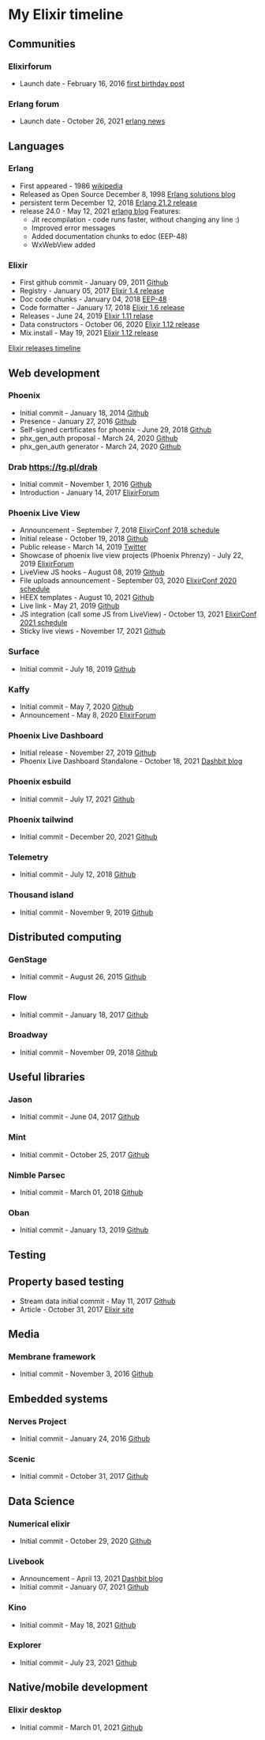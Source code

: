 # My Elixir timeline

## Communities

### Elixirforum
- Launch date - February 16, 2016 [first birthday post](https://elixirforum.com/t/forum-update-our-first-birthday/3719)

### Erlang forum
- Launch date - October 26, 2021 [erlang news](https://www.erlang.org/news/150)

## Languages

### Erlang
- First appeared - 1986 [wikipedia](https://en.wikipedia.org/wiki/Erlang_(programming_language))
- Released as Open Source December 8, 1998 [Erlang solutions blog](https://www.erlang-solutions.com/blog/twenty-years-of-open-source-erlang/)
- persistent term December 12, 2018 [Erlang 21.2 release](https://www.erlang.org/news/125)
- release 24.0 - May 12, 2021 [erlang blog](https://www.erlang.org/blog/my-otp-24-highlights/)
  Features:
    - Jit recompilation - code runs faster, without changing any line :)
    - Improved error messages
    - Added documentation chunks to edoc (EEP-48)
    - WxWebView added

### Elixir
- First github commit - January 09, 2011 [Github](https://github.com/elixir-lang/elixir/commit/337c3f2d569a42ebd5fcab6fef18c5e012f9be5b)
- Registry - January 05, 2017 [Elixir 1.4 release](https://elixir-lang.org/blog/2017/01/05/elixir-v1-4-0-released/)
- Doc code chunks - January 04, 2018 [EEP-48](https://www.erlang.org/eeps/eep-0048.html)
- Code formatter - January 17, 2018 [Elixir 1.6 release](https://elixir-lang.org/blog/2018/01/17/elixir-v1-6-0-released/)
- Releases - June 24, 2019 [Elixir 1.11 relase](https://elixir-lang.org/blog/2019/06/24/elixir-v1-9-0-released/)
- Data constructors - October 06, 2020 [Elixir 1.12 release](https://elixir-lang.org/blog/2021/05/19/elixir-v1-12-0-released/)
- Mix.install - May 19, 2021 [Elixir 1.12 release](https://elixir-lang.org/blog/2021/05/19/elixir-v1-12-0-released/)

[Elixir releases timeline](https://elixir-lang.org/blog/categories.html#Releases)

## Web development

### Phoenix
- Initial commit - January 18, 2014 [Github](https://github.com/phoenixframework/phoenix/commit/c4ede8c5f71ab74b0c2e9de1eb37d15531d95a46)
- Presence - January 27, 2016 [Github](https://github.com/phoenixframework/phoenix/commit/6def6972abcc6308221e19fded587d9d1e8d789d)
- Self-signed certificates for phoenix - June 29, 2018 [Github](https://github.com/phoenixframework/phoenix/commit/1701940232d3cca7e39634ca10759b59481364bf)
- phx_gen_auth proposal - March 24, 2020 [Github](https://github.com/dashbitco/mix_phx_gen_auth_demo/pull/1)
- phx_gen_auth generator - March 24, 2020 [Github](https://github.com/aaronrenner/phx_gen_auth/commit/897be16de4c14b2306c307354d90f4b1e441a496)

### Drab https://tg.pl/drab
- Initial commit - November 1, 2016 [Github](https://github.com/grych/drab/commit/340d84064d496a6180b4fdcd2dcdbd3845b2bc09)
- Introduction - January 14, 2017 [ElixirForum](https://elixirforum.com/t/drab-remote-controlled-frontend-framework-for-phoenix/3277)

### Phoenix Live View
- Announcement - September 7, 2018 [ElixirConf 2018 schedule](https://elixirconf.com/2018)
- Initial release - October 19, 2018 [Github](https://github.com/phoenixframework/phoenix_live_view/commit/9a4dad75286ee54ca15a0211c8bea5d117e7c423)
- Public release - March 14, 2019 [Twitter](https://mobile.twitter.com/chris_mccord/status/1106291353670045696)
- Showcase of phoenix live view projects (Phoenix Phrenzy) - July 22, 2019 [ElixirForum](https://elixirforum.com/t/announcing-phoenix-phrenzy-a-contest-to-build-the-best-liveview-demos/24160)
- LiveView JS hooks - August 08, 2019 [Github](https://github.com/phoenixframework/phoenix_live_view/commit/6dd9ffcb690f1a82beff078a9c0870acd33e6fbb)
- File uploads announcement - September 03, 2020 [ElixirConf 2020 schedule](https://2020.elixirconf.com/#keynotes)
- HEEX templates - August 10, 2021 [Github](https://github.com/phoenixframework/phoenix_live_view/blob/master/CHANGELOG.md#0160-2021-08-10)
- Live link - May 21, 2019 [Github](https://github.com/phoenixframework/phoenix_live_view/commit/3d69a608db9ad7ede2ae0bee10dd305975b5a078)
- JS integration (call some JS from LiveView) - October 13, 2021 [ElixirConf 2021 schedule](https://2021.elixirconf.com/)
- Sticky live views - November 17, 2021 [Github](https://github.com/phoenixframework/phoenix_live_view/commit/a038f3b9d5fbb2b4623f8a3d68dae6082c8c06bd)

### Surface
- Initial commit - July 18, 2019 [Github](https://github.com/surface-ui/surface/commit/d018c0acb2ae1e579d789c91a9236f278836933c)

### Kaffy
- Initial commit - May 7, 2020 [Github](https://github.com/aesmail/kaffy/commit/ef186bbd1ad60bf097e3d5b0f33a7f79f08d5ffc)
- Announcement - May 8, 2020 [ElixirForum](https://elixirforum.com/t/kaffy-a-quick-and-flexible-admin-interface-for-phoenix-applications/31355)

### Phoenix Live Dashboard
- Initial release - November 27, 2019 [Github](https://github.com/phoenixframework/phoenix_live_dashboard/commit/f6fb90d7c89e6c8e5580cd3c4ad233a7a2131edd)
- Phoenix Live Dashboard Standalone - October 18, 2021 [Dashbit blog](https://dashbit.co/blog/presenting-plds)

### Phoenix esbuild
- Initial commit - July 17, 2021 [Github](https://github.com/phoenixframework/esbuild/commit/6294c3a5a0a37755fc5807701bff26c97ae554a2)

### Phoenix tailwind
- Initial commit - December 20, 2021 [Github](https://github.com/phoenixframework/tailwind/commit/638f42cd6b6ead2a57ea7c754350b87034162416)

### Telemetry
- Initial commit - July 12, 2018 [Github](https://github.com/beam-telemetry/telemetry/commit/8e553556fd683c17f4f97f72972332a4fefd355b)

### Thousand island
- Initial commit - November 9, 2019 [Github](https://github.com/mtrudel/thousand_island/commit/5440f0a7a6dd96f9adcec1ea0015b19c600e8bb5)

## Distributed computing

### GenStage
- Initial commit - August 26, 2015 [Github](https://github.com/elixir-lang/gen_stage/commit/604cfe322315fc47a52cca619669ad13156900dc)

### Flow
- Initial commit - January 18, 2017 [Github](https://github.com/dashbitco/flow/commit/783460aea6041182675e99952f72bdfa84ee6949)

### Broadway
- Initial commit - November 09, 2018 [Github](https://github.com/dashbitco/broadway/commit/8762cce683fbcadf7bd21f30c580b2e690f630cf)

## Useful libraries

### Jason
- Initial commit - June 04, 2017 [Github](https://github.com/michalmuskala/jason/commit/68f7e341fe6816b1ea2b26e8506723c5e0a96c2a)

### Mint
- Initial commit - October 25, 2017 [Github](https://github.com/elixir-mint/mint/commit/2041a7547f2544584d332a1207c046ef6ed5cead)

### Nimble Parsec
- Initial commit - March 01, 2018 [Github](https://github.com/dashbitco/nimble_parsec/commit/5b28e55109b9a66b3ae027db729f3c99a07188e1)

### Oban
- Initial commit - January 13, 2019 [Github](https://github.com/sorentwo/oban/commit/0ac3cc80a2164b6869dec1cfaecc4ad68010e3cf)

## Testing

## Property based testing
- Stream data initial commit - May 11, 2017 [Github](https://github.com/whatyouhide/stream_data/commit/e2802712565d4c082ec2820f87c6ff98ea1b435d)
- Article - October 31, 2017 [Elixir site](https://elixir-lang.org/blog/2017/10/31/stream-data-property-based-testing-and-data-generation-for-elixir/)

## Media

### Membrane framework
- Initial commit - November 3, 2016 [Github](https://github.com/membraneframework/membrane_core/commit/63e0f1f7dedf332f8083e4481eb5a032eae0c107)

## Embedded systems

### Nerves Project
- Initial commit - January 24, 2016 [Github](https://github.com/nerves-project/nerves/commit/67b6b69a7b6e5987f4e65af592dcd269d09418d8)

### Scenic
- Initial commit - October 31, 2017 [Github](https://github.com/boydm/scenic/commit/4b05c82e8db32b68e1dba8aac051e3587bdef5c9)

## Data Science

### Numerical elixir
- Initial commit - October 29, 2020 [Github](https://github.com/elixir-nx/nx/commit/ab2ed9a1172b724e394fa3ca75f04eb931cfb92e)

### Livebook
- Announcement - April 13, 2021 [Dashbit blog](https://dashbit.co/blog/announcing-livebook)
- Initial commit - January 07, 2021 [Github](https://github.com/livebook-dev/livebook/commit/79792777a7bf51354006cdf402c4d9a1ad512fa7)

### Kino
- Initial commit - May 18, 2021 [Github](https://github.com/livebook-dev/kino/commit/60f9cacd9a7bbb7f0add9773f570056b8d554a6f)

### Explorer
- Initial commit - July 23, 2021 [Github](https://github.com/elixir-nx/explorer/commit/a80a93f9801abc2b19f27b5a57a6870f1742b69b)

## Native/mobile development

### Elixir desktop
- Initial commit - March 01, 2021 [Github](https://github.com/elixir-desktop/desktop/commit/cfe2b8c2f6fcf4d43e546b15ba289342356b0773)
